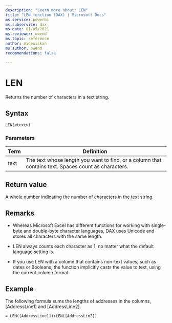 ```yaml
---
description: "Learn more about: LEN"
title: "LEN function (DAX) | Microsoft Docs"
ms.service: powerbi 
ms.subservice: dax 
ms.date: 01/05/2021
ms.reviewer: owend
ms.topic: reference
author: minewiskan
ms.author: owend 
recommendations: false

---
```

# LEN

Returns the number of characters in a text string.  
  
## Syntax  
  
```dax
LEN(<text>)  
```
  
### Parameters  
  
|Term|Definition|  
|--------|--------------|  
|text|The text whose length you want to find, or a column that contains text. Spaces count as characters.|  
  
## Return value

A whole number indicating the number of characters in the text string.  
  
## Remarks

- Whereas Microsoft Excel has different functions for working with single-byte and double-byte character languages, DAX uses Unicode and stores all characters with the same length.  
  
- LEN always counts each character as 1, no matter what the default language setting is.  
  
- If you use LEN with a column that contains non-text values, such as dates or Booleans, the function implicitly casts the value to text, using the current column format.  
  
## Example

The following formula sums the lengths of addresses in the columns, [AddressLine1] and [AddressLine2].  
  
```dax
= LEN([AddressLine1])+LEN([AddressLin2])  
```
